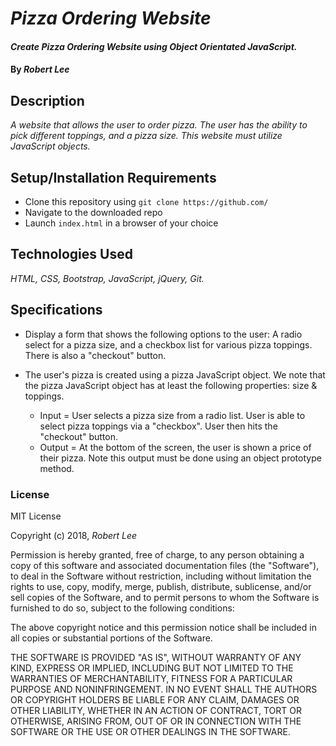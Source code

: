 # _Pizza Ordering Website_

#### _Create Pizza Ordering Website using Object Orientated JavaScript._

#### By _Robert Lee_

## Description

_A website that allows the user to order pizza.  The user has the ability to pick different toppings, and a pizza size.  This website must utilize JavaScript objects._

## Setup/Installation Requirements

* Clone this repository using `git clone https://github.com/ `
* Navigate to the downloaded repo
* Launch `index.html` in a browser of your choice

## Technologies Used

_HTML, CSS, Bootstrap, JavaScript, jQuery, Git._

## Specifications

* Display a form that shows the following options to the user:  A radio select for a pizza size, and a checkbox list for various pizza toppings.  There is also a "checkout" button.

* The user's pizza is created using a pizza JavaScript object.  We note that the pizza JavaScript object has at least the following properties: size & toppings.

  * Input = User selects a pizza size from a radio list.  User is able to select pizza toppings via a "checkbox".  User then hits the "checkout" button.
  * Output = At the bottom of the screen, the user is shown a price of their pizza.  Note this output must be done using an object prototype method.

### License

MIT License

Copyright (c) 2018, _Robert Lee_

Permission is hereby granted, free of charge, to any person obtaining a copy
of this software and associated documentation files (the "Software"), to deal
in the Software without restriction, including without limitation the rights
to use, copy, modify, merge, publish, distribute, sublicense, and/or sell
copies of the Software, and to permit persons to whom the Software is
furnished to do so, subject to the following conditions:

The above copyright notice and this permission notice shall be included in all
copies or substantial portions of the Software.

THE SOFTWARE IS PROVIDED "AS IS", WITHOUT WARRANTY OF ANY KIND, EXPRESS OR
IMPLIED, INCLUDING BUT NOT LIMITED TO THE WARRANTIES OF MERCHANTABILITY,
FITNESS FOR A PARTICULAR PURPOSE AND NONINFRINGEMENT. IN NO EVENT SHALL THE
AUTHORS OR COPYRIGHT HOLDERS BE LIABLE FOR ANY CLAIM, DAMAGES OR OTHER
LIABILITY, WHETHER IN AN ACTION OF CONTRACT, TORT OR OTHERWISE, ARISING FROM,
OUT OF OR IN CONNECTION WITH THE SOFTWARE OR THE USE OR OTHER DEALINGS IN THE
SOFTWARE.
